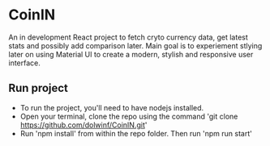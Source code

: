 # CoinIN

An in development React project to fetch cryto currency data, get latest stats and possibly add comparison later. Main goal is to experiement stlying later on using Material UI to create a modern, stylish and responsive user interface.

## Run project

- To run the project, you'll need to have nodejs installed.
- Open your terminal, clone the repo using the command 'git clone https://github.com/dolwinf/CoinIN.git'
- Run 'npm install' from within the repo folder. Then run 'npm run start'
